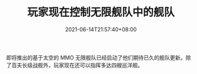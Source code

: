 ﻿---
title: "玩家现在控制无限舰队中的舰队"
date: 2021-06-14T21:57:40+08:00
lastmod: 2021-06-14T16:45:40+08:00
draft: false
authors: ["Quinella"]
description: "即将推出的基于太空的 MMO 无限舰队已经启动了他们期待已久的舰队更新。除了百夫长级战舰外，玩家现在还可以指挥多达四艘巡洋舰。"
featuredImage: "fleets-added-to-infinite-fleet.png"
tags: ["Strategy Game","策略游戏","Play to Earn"]
categories: ["news"]
news: ["策略游戏"]
weight: 
lightgallery: true
pinned: false
recommend: false
recommend1: false
---

即将推出的基于太空的 MMO 无限舰队已经启动了他们期待已久的舰队更新。除了百夫长级战舰外，玩家现在还可以指挥多达四艘巡洋舰。

<!--more-->


